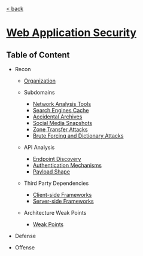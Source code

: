 [< back](../README.md)

#  [Web Application Security](https://www.oreilly.com/library/view/web-application-security/9781492053101/)

## Table of Content

- Recon
    - [Organization](./00-organization/i-organization.md)
    - Subdomains
        - [Network Analysis Tools](./01-recon/a-subdomains/i-network-analysis-tools.md)
        - [Search Engines Cache](./01-recon/a-subdomains/ii-search-engine-cache.md)
        - [Accidental Archives](./01-recon/a-subdomains/iii-accidental-archives.md)
        - [Social Media Snapshots](./01-recon/a-subdomains/iv-social-media-snapshots.md)
        - [Zone Transfer Attacks](./01-recon/a-subdomains/v-zone-transfer-attacks.md)
        - [Brute Forcing and Dictionary Attacks](./01-recon/a-subdomains/vi-brute-forcing.md)
    
    - API Analysis
        - [Endpoint Discovery](./01-recon/b-api-analysis/i-endpoint-discovery.md)
        - [Authentication Mechanisms](./01-recon/b-api-analysis/ii-authentication.md)
        - [Payload Shape](./01-recon/b-api-analysis/iii-payload-shapes.md)
    
    - Third Party Dependencies
        - [Client-side Frameworks](./01-recon/c-third-party-dependencies/i-client-side-frameworks.md)
        - [Server-side Frameworks](./01-recon/c-third-party-dependencies/ii-server-side-frameworks.md) 

    - Architecture Weak Points
        - [Weak Points](./01-recon/d-architecture-weak-points/i-architecture-weak-points.md)

- Defense

- Offense
